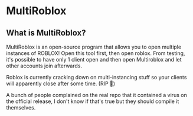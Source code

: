 # MultiRoblox
## What is MultiRoblox?
MultiRoblox is an open-source program that allows you to open multiple instances of ROBLOX!
Open this tool first, then open roblox. From testing, it's possible to have only 1 client open and then open
Multiroblox and let other accounts join afterwards.

Roblox is currently cracking down on multi-instancing stuff so your clients will apparently close after some time. (RIP 🙏)

A bunch of people complained on the real repo that it contained a virus on the official release,
I don't know if that's true but they should compile it themselves. 

